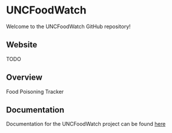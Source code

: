 # UNCFoodWatch

Welcome to the UNCFoodWatch GitHub repository!

## Website

TODO

## Overview

Food Poisoning Tracker

## Documentation

Documentation for the UNCFoodWatch project can be found [here](/a99/docs/)

